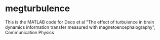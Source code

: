 # megturbulence

This is the MATLAB code for 
Deco et al "The effect of turbulence in brain dynamics information transfer measured with magnetoencephalography", Communication Physics
